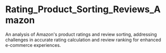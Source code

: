 # Rating_Product_Sorting_Reviews_Amazon
 An analysis of Amazon's product ratings and review sorting, addressing challenges in accurate rating calculation and review ranking for enhanced e-commerce experiences.
